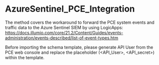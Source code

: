 # AzureSentinel_PCE_Integration

The method covers the workaround to forward the PCE system events and traffic data to the Azure Sentinel SIEM by using LogicApps:
https://docs.illumio.com/core/21.2/Content/Guides/events-administration/events-described/list-of-event-types.htm

Before importing the schema template, please generate API User from the PCE web console and replace the placeholder (<API_User>, <API_secret>) within the template.
